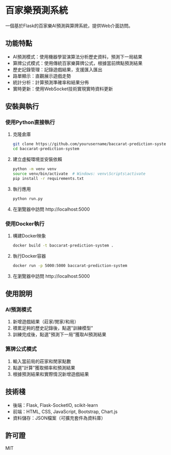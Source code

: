 # 百家樂預測系統

一個基於Flask的百家樂AI預測與算牌系統，提供Web介面訪問。

## 功能特點

- AI預測模式：使用機器學習演算法分析歷史資料，預測下一局結果
- 算牌公式模式：使用傳統百家樂算牌公式，根據當前牌點預測結果
- 歷史記錄管理：記錄遊戲結果，支援匯入匯出
- 路單顯示：直觀展示遊戲走勢
- 統計分析：計算預測準確率和結果分佈
- 實時更新：使用WebSocket技術實現實時資料更新

## 安裝與執行

### 使用Python直接執行

1. 克隆倉庫
   ```bash
   git clone https://github.com/yourusername/baccarat-prediction-system.git
   cd baccarat-prediction-system
   ```

2. 建立虛擬環境並安裝依賴
   ```bash
   python -m venv venv
   source venv/bin/activate  # Windows: venv\Scripts\activate
   pip install -r requirements.txt
   ```

3. 執行應用
   ```bash
   python run.py
   ```

4. 在瀏覽器中訪問 http://localhost:5000

### 使用Docker執行

1. 構建Docker映象
   ```bash
   docker build -t baccarat-prediction-system .
   ```

2. 執行Docker容器
   ```bash
   docker run -p 5000:5000 baccarat-prediction-system
   ```

3. 在瀏覽器中訪問 http://localhost:5000

## 使用說明

### AI預測模式

1. 新增遊戲結果（莊家/閒家/和局）
2. 積累足夠的歷史記錄後，點選"訓練模型"
3. 訓練完成後，點選"預測下一局"獲取AI預測結果

### 算牌公式模式

1. 輸入當前局的莊家和閒家點數
2. 點選"計算"獲取頻率和預測結果
3. 根據預測結果和實際情況新增遊戲結果

## 技術棧

- 後端：Flask, Flask-SocketIO, scikit-learn
- 前端：HTML, CSS, JavaScript, Bootstrap, Chart.js
- 資料儲存：JSON檔案（可擴充套件為資料庫）

## 許可證

MIT
